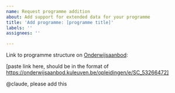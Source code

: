 ```yaml
---
name: Request programme addition
about: Add support for extended data for your programme
title: 'Add programme: [programme title]'
labels: ''
assignees: ''

---
```


Link to programme structure on [Onderwijsaanbod](https://onderwijsaanbod.kuleuven.be):

[paste link here, should be in the format of https://onderwijsaanbod.kuleuven.be/opleidingen/e/SC_53266472]

@claude, please add this
